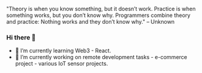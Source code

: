 "Theory is when you know something, but it doesn’t work. Practice is when something works, but you don’t know why. Programmers combine theory and practice: Nothing works and they don’t know why." – Unknown

### Hi there 👋
- 🌱 I’m currently learning Web3 - React.
- 🔭 I’m currently working on remote development tasks - e-commerce project - various IoT sensor projects.
<!--
**rd123myb/rd123myb** is a ✨ _special_ ✨ repository because its `README.md` (this file) appears on your GitHub profile.

Here are some ideas to get you started:

- 🔭 I’m currently working on ...
- 🌱 I’m currently learning ...
- 👯 I’m looking to collaborate on anything IoT related

- 📫 How to reach me: roryjd123@gmail.com
- 😄 Pronouns: ...
- ⚡ Fun fact: ...
-->
